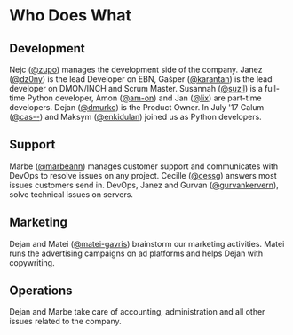 # Who Does What

## Development

Nejc ([@zupo](https://github.com/zupo)) manages the development side of the company. Janez ([@dz0ny](https://github.com/dz0ny)) is the lead Developer on EBN, Gašper ([@karantan](https://github.com/karantan)) is the lead developer on DMON/INCH and Scrum Master. Susannah ([@suzil](https://github.com/suzil)) is a full-time Python developer, Amon ([@am-on](https://github.com/am-on)) and Jan ([@lix](https://github.com/)) are part-time developers. Dejan ([@dmurko](https://github.com/dmurko)) is the Product Owner. In July '17 Calum ([@cas--](https://github.com/cas--)) and Maksym ([@enkidulan](https://github.com/enkidulan))  joined us as Python developers.

## Support

Marbe ([@marbeann](https://github.com/marbeann)) manages customer support and communicates with DevOps to resolve issues on any project. Cecille ([@cessg](https://github.com/cessg)) answers most issues customers send in. DevOps, Janez and Gurvan ([@gurvankervern](https://github.com/gurvankervern)), solve technical issues on servers.

## Marketing

Dejan and Matei ([@matei-gavris](https://github.com/matei-gavris))  brainstorm our marketing activities. Matei runs the advertising campaigns on ad platforms and helps Dejan with copywriting.

## Operations

Dejan and Marbe take care of accounting, administration and all other issues related to the company.

